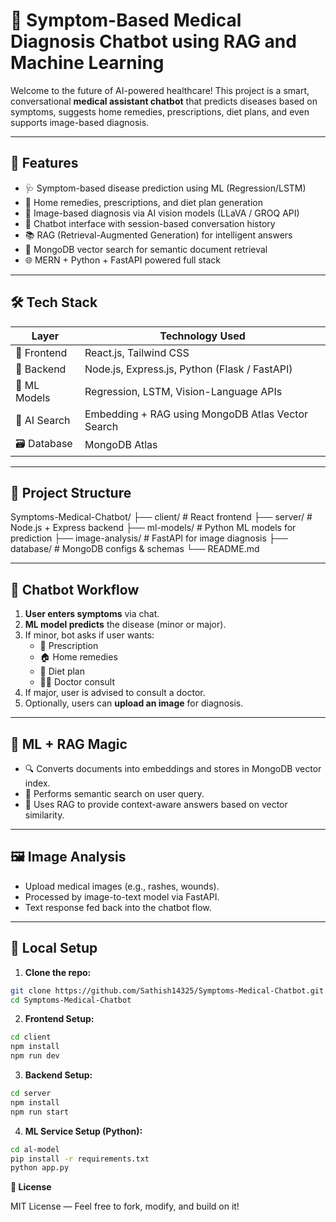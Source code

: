 # 🧠 Symptom-Based Medical Diagnosis Chatbot using RAG and Machine Learning

Welcome to the future of AI-powered healthcare! This project is a smart, conversational **medical assistant chatbot** that predicts diseases based on symptoms, suggests home remedies, prescriptions, diet plans, and even supports image-based diagnosis.

---

## 🚀 Features

- 🩺 Symptom-based disease prediction using ML (Regression/LSTM)
- 🧾 Home remedies, prescriptions, and diet plan generation
- 📸 Image-based diagnosis via AI vision models (LLaVA / GROQ API)
- 💬 Chatbot interface with session-based conversation history
- 📚 RAG (Retrieval-Augmented Generation) for intelligent answers
- 🧠 MongoDB vector search for semantic document retrieval
- 🌐 MERN + Python + FastAPI powered full stack

---

## 🛠️ Tech Stack

| Layer        | Technology Used                                   |
| ------------ | ------------------------------------------------- |
| 🧩 Frontend  | React.js, Tailwind CSS                            |
| 🔗 Backend   | Node.js, Express.js, Python (Flask / FastAPI)     |
| 🧠 ML Models | Regression, LSTM, Vision-Language APIs            |
| 💬 AI Search | Embedding + RAG using MongoDB Atlas Vector Search |
| 🗃️ Database  | MongoDB Atlas                                     |

---

## 📁 Project Structure

Symptoms-Medical-Chatbot/
├── client/ # React frontend
├── server/ # Node.js + Express backend
├── ml-models/ # Python ML models for prediction
├── image-analysis/ # FastAPI for image diagnosis
├── database/ # MongoDB configs & schemas
└── README.md

---

## 🔄 Chatbot Workflow

1. **User enters symptoms** via chat.
2. **ML model predicts** the disease (minor or major).
3. If minor, bot asks if user wants:
   - 💊 Prescription
   - 🏠 Home remedies
   - 🥗 Diet plan
   - 👨‍⚕️ Doctor consult
4. If major, user is advised to consult a doctor.
5. Optionally, users can **upload an image** for diagnosis.

---

## 🧠 ML + RAG Magic

- 🔍 Converts documents into embeddings and stores in MongoDB vector index.
- 📖 Performs semantic search on user query.
- 🧠 Uses RAG to provide context-aware answers based on vector similarity.

---

## 🖼️ Image Analysis

- Upload medical images (e.g., rashes, wounds).
- Processed by image-to-text model via FastAPI.
- Text response fed back into the chatbot flow.

---

## 🧪 Local Setup

1. **Clone the repo:**

```bash
git clone https://github.com/Sathish14325/Symptoms-Medical-Chatbot.git
cd Symptoms-Medical-Chatbot
```

2. **Frontend Setup:**

```bash
cd client
npm install
npm run dev
```

3. **Backend Setup:**

```bash
cd server
npm install
npm run start
```

4. **ML Service Setup (Python):**

```bash
cd al-model
pip install -r requirements.txt
python app.py
```

**📜 License**

MIT License — Feel free to fork, modify, and build on it!
